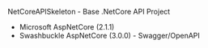 NetCoreAPISkeleton -
Base .NetCore API Project

- Microsoft AspNetCore (2.1.1)
- Swashbuckle AspNetCore (3.0.0) - Swagger/OpenAPI
